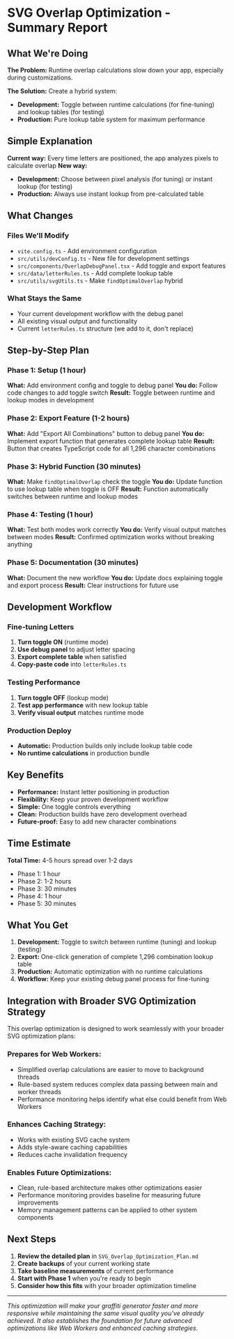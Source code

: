 # SVG Overlap Optimization - Summary Report

## What We're Doing

**The Problem:** Runtime overlap calculations slow down your app, especially during customizations.

**The Solution:** Create a hybrid system:
- **Development:** Toggle between runtime calculations (for fine-tuning) and lookup tables (for testing)
- **Production:** Pure lookup table system for maximum performance

## Simple Explanation

**Current way:** Every time letters are positioned, the app analyzes pixels to calculate overlap
**New way:** 
- **Development:** Choose between pixel analysis (for tuning) or instant lookup (for testing)
- **Production:** Always use instant lookup from pre-calculated table

## What Changes

### Files We'll Modify
- `vite.config.ts` - Add environment configuration
- `src/utils/devConfig.ts` - New file for development settings
- `src/components/OverlapDebugPanel.tsx` - Add toggle and export features
- `src/data/letterRules.ts` - Add complete lookup table
- `src/utils/svgUtils.ts` - Make `findOptimalOverlap` hybrid

### What Stays the Same
- Your current development workflow with the debug panel
- All existing visual output and functionality
- Current `letterRules.ts` structure (we add to it, don't replace)

## Step-by-Step Plan

### Phase 1: Setup (1 hour)
**What:** Add environment config and toggle to debug panel
**You do:** Follow code changes to add toggle switch
**Result:** Toggle between runtime and lookup modes in development

### Phase 2: Export Feature (1-2 hours)
**What:** Add "Export All Combinations" button to debug panel
**You do:** Implement export function that generates complete lookup table
**Result:** Button that creates TypeScript code for all 1,296 character combinations

### Phase 3: Hybrid Function (30 minutes)
**What:** Make `findOptimalOverlap` check the toggle
**You do:** Update function to use lookup table when toggle is OFF
**Result:** Function automatically switches between runtime and lookup modes

### Phase 4: Testing (1 hour)
**What:** Test both modes work correctly
**You do:** Verify visual output matches between modes
**Result:** Confirmed optimization works without breaking anything

### Phase 5: Documentation (30 minutes)
**What:** Document the new workflow
**You do:** Update docs explaining toggle and export process
**Result:** Clear instructions for future use

## Development Workflow

### Fine-tuning Letters
1. **Turn toggle ON** (runtime mode)
2. **Use debug panel** to adjust letter spacing
3. **Export complete table** when satisfied
4. **Copy-paste code** into `letterRules.ts`

### Testing Performance
1. **Turn toggle OFF** (lookup mode)
2. **Test app performance** with new lookup table
3. **Verify visual output** matches runtime mode

### Production Deploy
- **Automatic:** Production builds only include lookup table code
- **No runtime calculations** in production bundle

## Key Benefits

- **Performance:** Instant letter positioning in production
- **Flexibility:** Keep your proven development workflow
- **Simple:** One toggle controls everything
- **Clean:** Production builds have zero development overhead
- **Future-proof:** Easy to add new character combinations

## Time Estimate

**Total Time:** 4-5 hours spread over 1-2 days
- Phase 1: 1 hour
- Phase 2: 1-2 hours
- Phase 3: 30 minutes
- Phase 4: 1 hour
- Phase 5: 30 minutes

## What You Get

1. **Development:** Toggle to switch between runtime (tuning) and lookup (testing)
2. **Export:** One-click generation of complete 1,296 combination lookup table
3. **Production:** Automatic optimization with no runtime calculations
4. **Workflow:** Keep your existing debug panel process for fine-tuning

## Integration with Broader SVG Optimization Strategy

This overlap optimization is designed to work seamlessly with your broader SVG optimization plans:

### **Prepares for Web Workers:**
- Simplified overlap calculations are easier to move to background threads
- Rule-based system reduces complex data passing between main and worker threads
- Performance monitoring helps identify what else could benefit from Web Workers

### **Enhances Caching Strategy:**
- Works with existing SVG cache system
- Adds style-aware caching capabilities
- Reduces cache invalidation frequency

### **Enables Future Optimizations:**
- Clean, rule-based architecture makes other optimizations easier
- Performance monitoring provides baseline for measuring future improvements
- Memory management patterns can be applied to other system components

## Next Steps

1. **Review the detailed plan** in `SVG_Overlap_Optimization_Plan.md`
2. **Create backups** of your current working state
3. **Take baseline measurements** of current performance
4. **Start with Phase 1** when you're ready to begin
5. **Consider how this fits** with your broader optimization timeline

---

*This optimization will make your graffiti generator faster and more responsive while maintaining the same visual quality you've already achieved. It also establishes the foundation for future advanced optimizations like Web Workers and enhanced caching strategies.* 